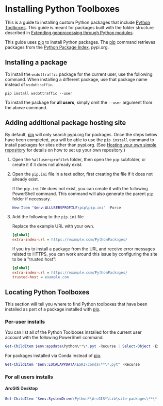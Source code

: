 # Installing Python Toolboxes

This is a guide to installing custom Python packages that include [Python Toolboxes][what is a python toolbox?]. This guide is meant for packages built with the folder structure described in [Extending geoprocessing through Python modules].

This guide uses [pip] to install Python packages. The [pip] command retrieves packages from the [Python Package Index], pypi.org.

## Installing a package

To install the `wsdottraffic` package for the current user, use the following command. When installing a different package, use that package name instead of `wsdottraffic`.

```
pip install wsdottraffic --user
```

To install the package for **all users**, simply omit the `--user` argument from the above command.

## Adding additional package hosting site

By default, [pip] will only search pypi.org for packages. Once the steps below have been completed, you will be able to use the `pip install` command to install packages for sites other than pypi.org. (See [Hosting your own simple repository] for details on how to set up your own repository.)

1. Open the `%allusersprofile%` folder, then open the `pip` subfolder, or create it if it does not already exist.
2. Open the `pip.ini` file in a text editor, first creating the file if it does not already exist.

   If the `pip.ini` file does not exist, you can create it with the following PowerShell command. This command will also generate the parent `pip` folder if necessary.

   ```PowerShell
   New-Item "$env:ALLUSERSPROFILE\pip\pip.ini" -Force
   ```

3. Add the following to the `pip.ini` file

   Replace the example URL with your own.

   ```ini
   [global]
   extra-index-url = https://example.com/PythonPackages/
   ```

   If you try to install a package from the URL and receive error messages related to HTTPS, you can work around this issue by configuring the site to be a "trusted host":

   ```ini
   [global]
   extra-index-url = https://example.com/PythonPackages/
   trusted-host = example.com
   ```

## Locating Python Toolboxes

This section will tell you where to find Python toolboxes that have been installed as part of a package installed with [pip].

### Per-user installs

You can list all of the Python Toolboxes installed for the current user account with the following PowerShell command.

```PowerShell
Get-ChildItem $env:appdata\Python\**\*.pyt -Recurse | Select-Object -ExpandProperty FullName
```

For packages installed via Conda instead of [pip].

```PowerShell
Get-ChildItem "$env:LOCALAPPDATA\ESRI\conda\**\*.pyt" -Recurse
```

### For all users installs

#### ArcGIS Desktop

```PowerShell
Get-ChildItem "$env:SystemDrive\Python*\ArcGIS*\Lib\site-packages\**\*.pyt" -Recurse
```

[extending geoprocessing through python modules]: https://pro.arcgis.com/en/pro-app/arcpy/geoprocessing_and_python/extending-geoprocessing-through-python-modules.htm
[hosting your own simple repository]: https://packaging.python.org/guides/hosting-your-own-index/
[pip]: pip.pypa.io
[python package index]: pypi.org
[what is a python toolbox?]: https://pro.arcgis.com/en/pro-app/arcpy/geoprocessing_and_python/a-quick-tour-of-python-toolboxes.htm
[wsdot-route-gp releases]: https://github.com/WSDOT-GIS/wsdot-route-gp/releases
